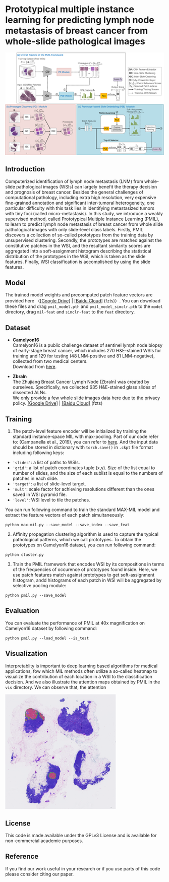 # Prototypical multiple instance learning for predicting lymph node metastasis of breast cancer from whole-slide pathological images

<img src="https://github.com/Zero-We/PMIL/blob/main/docs/pmil-overview.png">


## Introduction
Computerized identification of lymph node metastasis (LNM) from whole-slide pathological images (WSIs) can largely benefit the therapy decision and prognosis of breast cancer. Besides the general challenges of computational pathology, including extra high resolution, very expensive fine-grained annotation and significant inter-tumoral heterogeneity, one particular difficulty with this task lies in identifying metastasized tumors with tiny foci (called micro-metastasis). In this study, we introduce a weakly supervised method, called Prototypical Multiple Instance Learning (PMIL), to learn to predict lymph node metastasis of breast cancer from whole slide pathological images with only slide-level class labels. Firstly, PMIL discovers a collection of so-called prototypes from the training data by unsupervised clustering. Secondly, the prototypes are matched against the constitutive patches in the WSI, and the resultant similarity scores are aggregated into a soft-assignment histogram describing the statistical distribution of the prototypes in the WSI, which is taken as the slide features. Finally, WSI classification is accomplished by using the slide features.

## Model
The trained model weights and precomputed patch feature vectors are provided here （[[Google Drive]](https://drive.google.com/drive/folders/1kfib8H-4jhNzwj-_LDmUGVtjCv3Lg6zT?usp=sharing) | [[Baidu Cloud]](https://pan.baidu.com/s/1OQJM8Tp7y1RlRIPUKdjqIA) (fzts)）. You can download these files and drag `pmil_model.pth` and `pmil_model_simclr.pth` to  the `model` directory, drag `mil-feat` and `simclr-feat` to the `feat` directory.

## Dataset
* **Camelyon16**  
Camelyon16 is a public challenge dataset of sentinel lymph
node biopsy of early-stage breast cancer, which includes 270 H&E-stained WSIs for training and 129 for testing (48 LNM-positive and 81 LNM-negative), collected from two medical centers.   
Download from [here](https://camelyon17.grand-challenge.org/Data/).

* **Zbraln**  
The Zhujiang Breast Cancer Lymph Node (Zbraln) was created by ourselves. Specifically, we collected 635 H&E-stained glass slides of dissected ALNs.  
We only provide a few whole slide images data here due to the privacy policy. [[Google Drive]](https://drive.google.com/drive/folders/1kfib8H-4jhNzwj-_LDmUGVtjCv3Lg6zT?usp=sharing) | [[Baidu Cloud]](https://pan.baidu.com/s/1OQJM8Tp7y1RlRIPUKdjqIA) (fzts)

## Training  
1. The patch-level feature encoder will be initialized by training the standard instance-space MIL with max-pooling. Part of our code refer to: (Campanella et al., 2019), you can refer to [here](https://github.com/MSKCC-Computational-Pathology/MIL-nature-medicine-2019). And the input data should be stored in dictionary with `torch.save()` in `.ckpt` file format including following keys:  
* `'slides'`: a list of paths to WSIs.  
* `'grid'`: a list of patch coordinates tuple (x,y). Size of the list equal to number of slides, and the size of each sublist is equal to the numbers of patches in each slide.  
* `'target'`: a list of slide-level target.  
* `'mult'`: scale factor for achieving resolutions different than the ones saved in WSI pyramid file.
* `'level'`: WSI level to tile the patches.  

You can run following command to train the standard MAX-MIL model and extract the feature vectors of each patch simultaneously:  
~~~
python max-mil.py --save_model --save_index --save_feat
~~~  

2. Affinity propagation clustering algorithm is used to capture the typical pathological patterns, which we call prototypes. To obtain the prototypes on Camelyon16 dataset, you can run following command:  
~~~
python cluster.py
~~~  

3. Train the PMIL framework that encodes WSI by its compositions in terms of the frequencies of occurence of prototypes found inside. Here, we use patch features match against prototypes to get soft-assignment histogram, andd histograms of each patch in WSI will be aggregated by selective pooling module:  
~~~
python pmil.py --save_model
~~~

## Evaluation  
You can evaluate the performance of PMIL at 40x magnification on Camelyon16 dataset by following command: 
~~~
python pmil.py --load_model --is_test
~~~

## Visualization
Interpretablity is important to deep learning based algorithms for medical applications, fow which MIL methods often utilize a so-called heatmap to visualize the contribution of each location in a WSI to the classification decision. And we also illustrate the attention maps obtained by PMIL in the `vis` directory. We can observe that, the attention  

<img src="https://github.com/Zero-We/PMIL/blob/main/vis/test_001.png" width="350px">


## License  
This code is made available under the GPLv3 License and is available for non-commercial academic purposes.

## Reference  
If you find our work useful in your research or if you use parts of this code please consider citing our paper.
